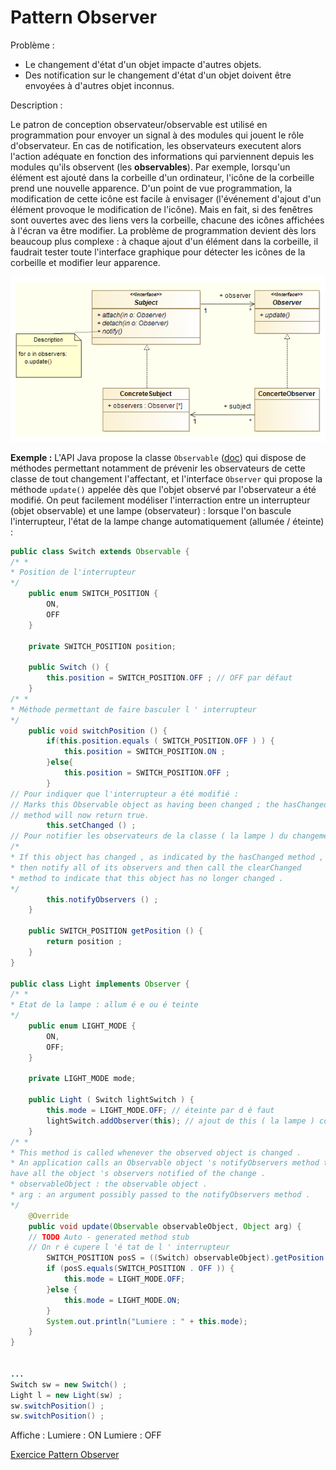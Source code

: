 # Pattern Observer

Problème :

* Le changement d'état d'un objet impacte d'autres objets.
* Des notification sur le changement d'état d'un objet doivent être envoyées à d'autres objet inconnus.

Description :

Le patron de conception observateur/observable est utilisé en programmation pour envoyer un signal à des modules qui jouent le rôle d'observateur. En cas de notification, les observateurs executent alors l'action adéquate en fonction des informations qui parviennent depuis les modules qu'ils observent (les **observables**).
Par exemple, lorsqu'un élément est ajouté dans la corbeille d'un ordinateur, l'icône de la corbeille prend une nouvelle apparence. D'un point de vue programmation, la modification de cette icône est facile à envisager (l'événement d'ajout d'un élément provoque le modification de l'icône). Mais en fait, si des fenêtres sont ouvertes avec des liens vers la corbeille, chacune des icônes affichées à l'écran va être modifier.
La problème de programmation devient dès lors beaucoup plus complexe : à chaque ajout d'un élément dans la corbeille, il faudrait tester toute l'interface graphique pour détecter les icônes de la corbeille et
modifier leur apparence.

![Design pattern Observer](img/designPattern_observer.png)

**Exemple :**
L'API Java propose la classe ```Observable``` ([doc](https://docs.oracle.com/javase/7/docs/api/java/util/Observable.html)) qui dispose de méthodes permettant notamment de prévenir les observateurs de cette classe de tout changement l'affectant, et l'interface ```Observer``` qui propose la méthode ```update()``` appelée dès que l'objet observé par l'observateur a été modifié.
On peut facilement modéliser l'interraction entre un interrupteur (objet observable) et une lampe (observateur) : lorsque l'on bascule l'interrupteur, l'état de la lampe change automatiquement (allumée /
éteinte) :

``` java
public class Switch extends Observable {
/* *
* Position de l'interrupteur
*/
    public enum SWITCH_POSITION {
        ON,
        OFF
    }

    private SWITCH_POSITION position;

    public Switch () {
        this.position = SWITCH_POSITION.OFF ; // OFF par défaut
    }
/* *
* Méthode permettant de faire basculer l ' interrupteur
*/
    public void switchPosition () {
        if(this.position.equals ( SWITCH_POSITION.OFF ) ) {
            this.position = SWITCH_POSITION.ON ;
        }else{
            this.position = SWITCH_POSITION.OFF ;
        }
// Pour indiquer que l'interrupteur a été modifié :
// Marks this Observable object as having been changed ; the hasChanged
// method will now return true.
        this.setChanged () ;
// Pour notifier les observateurs de la classe ( la lampe ) du changement d'état
/*
* If this object has changed , as indicated by the hasChanged method ,
* then notify all of its observers and then call the clearChanged
* method to indicate that this object has no longer changed .
*/
        this.notifyObservers () ;
    }

    public SWITCH_POSITION getPosition () {
        return position ;
    }
}
        
public class Light implements Observer {
/* *
* Etat de la lampe : allum é e ou é teinte
*/
    public enum LIGHT_MODE {
        ON,
        OFF;
    }

    private LIGHT_MODE mode;

    public Light ( Switch lightSwitch ) {
        this.mode = LIGHT_MODE.OFF; // éteinte par d é faut
        lightSwitch.addObserver(this); // ajout de this ( la lampe ) comme   observateur de l ' interrupteur
    }
/* *
* This method is called whenever the observed object is changed .
* An application calls an Observable object 's notifyObservers method to
have all the object 's observers notified of the change .
* observableObject : the observable object .
* arg : an argument possibly passed to the notifyObservers method .
*/
    @Override
    public void update(Observable observableObject, Object arg) {
    // TODO Auto - generated method stub
    // On r é cupere l 'é tat de l ' interrupteur
        SWITCH_POSITION posS = ((Switch) observableObject).getPosition ();
        if (posS.equals(SWITCH_POSITION . OFF )) {
            this.mode = LIGHT_MODE.OFF;
        }else {
            this.mode = LIGHT_MODE.ON;
        }
        System.out.println("Lumiere : " + this.mode);
    }
}


...
Switch sw = new Switch() ;
Light l = new Light(sw) ;
sw.switchPosition() ;
sw.switchPosition() ;
```

Affiche :
Lumiere : ON
Lumiere : OFF

[Exercice Pattern Observer](../Exercices/3.DesignPattern/observer/README.md)
